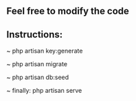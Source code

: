 <h2> Feel free to modify the code </h2>  

<h2> Instructions: </h1>

<p> ~ php artisan key:generate </p>
<p> ~ php artisan migrate </p>
<p> ~ php artisan db:seed </p>
<p> ~ finally: php artisan serve </p>
